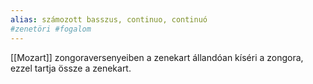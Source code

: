 ```yaml
---
alias: számozott basszus, continuo, continuó
#zenetöri #fogalom
---
```


[[Mozart]] zongoraversenyeiben a zenekart állandóan kíséri a zongora, ezzel tartja össze a zenekart.